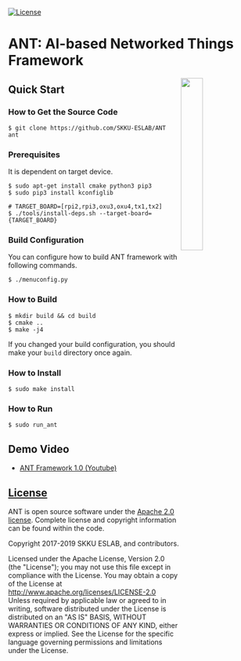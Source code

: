 [![License](https://img.shields.io/badge/licence-Apache%202.0-brightgreen.svg?style=flat)](LICENSE)

# ANT: AI-based Networked Things Framework
<img src="https://raw.githubusercontent.com/SKKU-ESLAB/ANT/master/docs/logo.png" width="30%" align="right" />

## Quick Start
### How to Get the Source Code

```
$ git clone https://github.com/SKKU-ESLAB/ANT ant
```

### Prerequisites
It is dependent on target device.

```
$ sudo apt-get install cmake python3 pip3
$ sudo pip3 install kconfiglib

# TARGET_BOARD=[rpi2,rpi3,oxu3,oxu4,tx1,tx2]
$ ./tools/install-deps.sh --target-board={TARGET_BOARD}
```

### Build Configuration

You can configure how to build ANT framework with following commands.
```
$ ./menuconfig.py
```

### How to Build

```
$ mkdir build && cd build
$ cmake ..
$ make -j4
```

If you changed your build configuration, you should make your ```build``` directory once again.

### How to Install
```
$ sudo make install
```
### How to Run

```
$ sudo run_ant
```

## Demo Video

* [ANT Framework 1.0 (Youtube)](https://www.youtube.com/watch?v=QHFb4IKi8wM&t=34s)

## [License](https://github.com/SKKU-ESLAB/ANT/wiki/License)
ANT is open source software under the [Apache 2.0 license](http://www.apache.org/licenses/LICENSE-2.0). Complete license and copyright information can be found within the code.

Copyright 2017-2019 SKKU ESLAB, and contributors.

Licensed under the Apache License, Version 2.0 (the "License"); you may not use this file except in compliance with the License. You may obtain a copy of the License at http://www.apache.org/licenses/LICENSE-2.0 Unless required by applicable law or agreed to in writing, software distributed under the License is distributed on an "AS IS" BASIS, WITHOUT WARRANTIES OR CONDITIONS OF ANY KIND, either express or implied. See the License for the specific language governing permissions and limitations under the License.